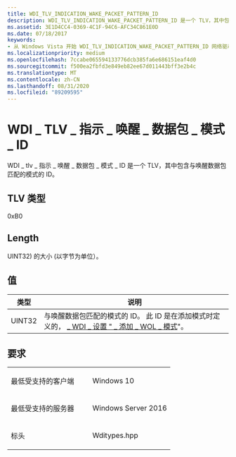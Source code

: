 ```yaml
---
title: WDI_TLV_INDICATION_WAKE_PACKET_PATTERN_ID
description: WDI_TLV_INDICATION_WAKE_PACKET_PATTERN_ID 是一个 TLV，其中包含与唤醒数据包匹配的模式的 ID。
ms.assetid: 3E1D4CC4-0369-4C1F-94C6-AFC34C861E0D
ms.date: 07/18/2017
keywords:
- 从 Windows Vista 开始 WDI_TLV_INDICATION_WAKE_PACKET_PATTERN_ID 网络驱动程序
ms.localizationpriority: medium
ms.openlocfilehash: 7ccabe065594133776dcb385fa6e686151eaf4d0
ms.sourcegitcommit: f500ea2fbfd3e849eb82ee67d011443bff3e2b4c
ms.translationtype: MT
ms.contentlocale: zh-CN
ms.lasthandoff: 08/31/2020
ms.locfileid: "89209595"
---
```

# <a name="wdi_tlv_indication_wake_packet_pattern_id"></a>WDI \_ TLV \_ 指示 \_ 唤醒 \_ 数据包 \_ 模式 \_ ID


WDI \_ tlv \_ 指示 \_ 唤醒 \_ 数据包 \_ 模式 \_ ID 是一个 TLV，其中包含与唤醒数据包匹配的模式的 ID。

## <a name="tlv-type"></a>TLV 类型


0xB0

## <a name="length"></a>Length


UINT32) 的大小 (以字节为单位）。

## <a name="values"></a>值


| 类型   | 说明                                                                                                                                                                    |
|--------|--------------------------------------------------------------------------------------------------------------------------------------------------------------------------------|
| UINT32 | 与唤醒数据包匹配的模式的 ID。 此 ID 是在添加模式时定义的， [ \_ WDI \_ 设置 " \_ 添加 \_ WOL \_ 模式](./oid-wdi-set-add-wol-pattern.md)"。 |

 

<a name="requirements"></a>要求
------------

<table>
<colgroup>
<col width="50%" />
<col width="50%" />
</colgroup>
<tbody>
<tr class="odd">
<td><p>最低受支持的客户端</p></td>
<td><p>Windows 10</p></td>
</tr>
<tr class="even">
<td><p>最低受支持的服务器</p></td>
<td><p>Windows Server 2016</p></td>
</tr>
<tr class="odd">
<td><p>标头</p></td>
<td>Wditypes.hpp</td>
</tr>
</tbody>
</table>

 

